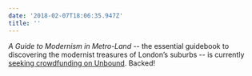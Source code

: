 ```yaml
---
date: '2018-02-07T18:06:35.947Z'
title: ''
---
```

<cite>A Guide to Modernism in Metro-Land</cite> -- the essential guidebook to discovering the modernist treasures of London’s suburbs -- is currently [seeking crowdfunding on Unbound](https://unbound.com/books/a-guide-to-modernism-in-metro-land/). Backed!
